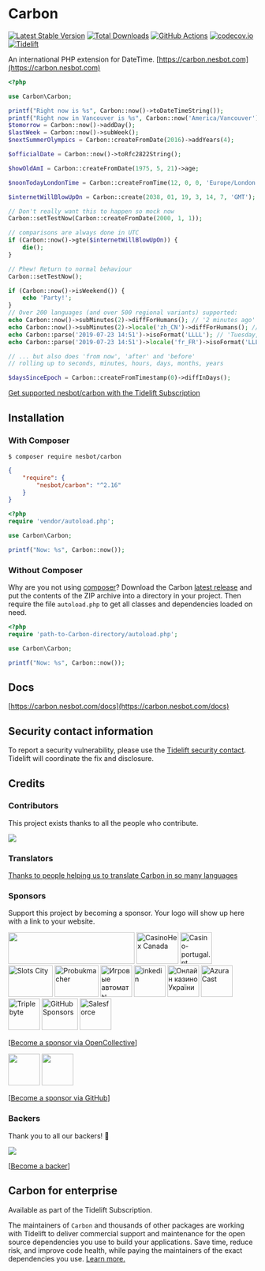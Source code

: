 # Carbon

[![Latest Stable Version](https://img.shields.io/packagist/v/nesbot/carbon.svg?style=flat-square)](https://packagist.org/packages/nesbot/carbon)
[![Total Downloads](https://img.shields.io/packagist/dt/nesbot/carbon.svg?style=flat-square)](https://packagist.org/packages/nesbot/carbon)
[![GitHub Actions](https://img.shields.io/endpoint.svg?url=https%3A%2F%2Factions-badge.atrox.dev%2Fbriannesbitt%2FCarbon%2Fbadge&style=flat-square&label=Build&logo=none)](https://github.com/briannesbitt/Carbon/actions)
[![codecov.io](https://img.shields.io/codecov/c/github/briannesbitt/Carbon.svg?style=flat-square)](https://codecov.io/github/briannesbitt/Carbon?branch=master)
[![Tidelift](https://tidelift.com/badges/github/briannesbitt/Carbon)](https://tidelift.com/subscription/pkg/packagist-nesbot-carbon?utm_source=packagist-nesbot-carbon&utm_medium=referral&utm_campaign=readme)

An international PHP extension for DateTime. [https://carbon.nesbot.com](https://carbon.nesbot.com)

```php
<?php

use Carbon\Carbon;

printf("Right now is %s", Carbon::now()->toDateTimeString());
printf("Right now in Vancouver is %s", Carbon::now('America/Vancouver'));  //implicit __toString()
$tomorrow = Carbon::now()->addDay();
$lastWeek = Carbon::now()->subWeek();
$nextSummerOlympics = Carbon::createFromDate(2016)->addYears(4);

$officialDate = Carbon::now()->toRfc2822String();

$howOldAmI = Carbon::createFromDate(1975, 5, 21)->age;

$noonTodayLondonTime = Carbon::createFromTime(12, 0, 0, 'Europe/London');

$internetWillBlowUpOn = Carbon::create(2038, 01, 19, 3, 14, 7, 'GMT');

// Don't really want this to happen so mock now
Carbon::setTestNow(Carbon::createFromDate(2000, 1, 1));

// comparisons are always done in UTC
if (Carbon::now()->gte($internetWillBlowUpOn)) {
    die();
}

// Phew! Return to normal behaviour
Carbon::setTestNow();

if (Carbon::now()->isWeekend()) {
    echo 'Party!';
}
// Over 200 languages (and over 500 regional variants) supported:
echo Carbon::now()->subMinutes(2)->diffForHumans(); // '2 minutes ago'
echo Carbon::now()->subMinutes(2)->locale('zh_CN')->diffForHumans(); // '2分钟前'
echo Carbon::parse('2019-07-23 14:51')->isoFormat('LLLL'); // 'Tuesday, July 23, 2019 2:51 PM'
echo Carbon::parse('2019-07-23 14:51')->locale('fr_FR')->isoFormat('LLLL'); // 'mardi 23 juillet 2019 14:51'

// ... but also does 'from now', 'after' and 'before'
// rolling up to seconds, minutes, hours, days, months, years

$daysSinceEpoch = Carbon::createFromTimestamp(0)->diffInDays();
```

[Get supported nesbot/carbon with the Tidelift Subscription](https://tidelift.com/subscription/pkg/packagist-nesbot-carbon?utm_source=packagist-nesbot-carbon&utm_medium=referral&utm_campaign=readme)

## Installation

### With Composer

```
$ composer require nesbot/carbon
```

```json
{
    "require": {
        "nesbot/carbon": "^2.16"
    }
}
```

```php
<?php
require 'vendor/autoload.php';

use Carbon\Carbon;

printf("Now: %s", Carbon::now());
```

### Without Composer

Why are you not using [composer](https://getcomposer.org/)? Download the
Carbon [latest release](https://github.com/briannesbitt/Carbon/releases) and put the contents of the ZIP archive into a
directory in your project. Then require the file `autoload.php` to get all classes and dependencies loaded on need.

```php
<?php
require 'path-to-Carbon-directory/autoload.php';

use Carbon\Carbon;

printf("Now: %s", Carbon::now());
```

## Docs

[https://carbon.nesbot.com/docs](https://carbon.nesbot.com/docs)

## Security contact information

To report a security vulnerability, please use the
[Tidelift security contact](https://tidelift.com/security).
Tidelift will coordinate the fix and disclosure.

## Credits

### Contributors

This project exists thanks to all the people who contribute.

<a href="https://github.com/briannesbitt/Carbon/graphs/contributors" target="_blank"><img src="https://opencollective.com/Carbon/contributors.svg?width=890&button=false" /></a>

### Translators

[Thanks to people helping us to translate Carbon in so many languages](https://carbon.nesbot.com/contribute/translators/)

### Sponsors

Support this project by becoming a sponsor. Your logo will show up here with a link to your website.

<a href="https://tidelift.com/subscription/pkg/packagist-nesbot-carbon?utm_source=packagist-nesbot-carbon&utm_medium=referral&utm_campaign=readme" target="_blank"><img src="https://carbon.nesbot.com/tidelift-brand.png" width="256" height="64"></a><!-- <open-collective-sponsors> -->
<a title="#1 Guide To Online Gambling In Canada" href="https://casinohex.org/canada/?utm_source=opencollective&amp;utm_medium=github&amp;utm_campaign=Carbon" target="_blank" rel="sponsored"><img alt="CasinoHex Canada" src="https://opencollective-production.s3.us-west-1.amazonaws.com/79fdbcc0-a997-11eb-abbc-25e48b63c6dc.jpg" width="85" height="64"></a>
<a title="Casino-portugal.pt" href="https://casino-portugal.pt/?utm_source=opencollective&amp;utm_medium=github&amp;utm_campaign=Carbon" target="_blank" rel="sponsored"><img alt="Casino-portugal.pt" src="https://logo.clearbit.com/casino-portugal.pt" width="64" height="64"></a>
<a title="Slots City® ➢ Лучшее лицензионно казино онлайн и оффлайн на гривны в Украине. 【 Более1500 игровых автоматов и слотов】✅ Официально и Безопасно" href="https://slotscity.ua/?utm_source=opencollective&amp;utm_medium=github&amp;utm_campaign=Carbon" target="_blank" rel="sponsored"><img alt="Slots City" src="https://opencollective-production.s3.us-west-1.amazonaws.com/d7e298c0-7abe-11ed-8553-230872f5e54d.png" width="90" height="64"></a>
<a title="Znajdź najlepsze zakłady bukmacherskie w Polsce w 2023 roku. Probukmacher.pl to Twoje kompendium wiedzy na temat bukmacherów!" href="https://www.probukmacher.pl?utm_source=opencollective&amp;utm_medium=github&amp;utm_campaign=Carbon" target="_blank" rel="sponsored"><img alt="Probukmacher" src="https://opencollective-production.s3.us-west-1.amazonaws.com/account-avatar/caf50271-4560-4ffe-a434-ea15239168db/Screenshot_1.png" width="89" height="64"></a>
<a title="Gives a fun for our users" href="https://slotoking.ua?utm_source=opencollective&amp;utm_medium=github&amp;utm_campaign=Carbon" target="_blank" rel="sponsored"><img alt="Игровые автоматы" src="https://opencollective-production.s3.us-west-1.amazonaws.com/account-avatar/94601d07-3205-4c60-9c2d-9b8194dbefb7/skg-blue.png" width="64" height="64"></a>
<a title="inkedin" href="https://inkedin.com?utm_source=opencollective&amp;utm_medium=github&amp;utm_campaign=Carbon" target="_blank" rel="sponsored"><img alt="inkedin" src="https://logo.clearbit.com/inkedin.com" width="64" height="64"></a>
<a title="Актуальний та повносправний рейтинг онлайн казино України, ґрунтований на відгуках реальних гравців." href="https://uk.onlinecasino.kyiv.ua/?utm_source=opencollective&amp;utm_medium=github&amp;utm_campaign=Carbon" target="_blank" rel="sponsored"><img alt="Онлайн казино України" src="https://opencollective-production.s3.us-west-1.amazonaws.com/c0b4b090-eef8-11ec-9cb7-0527a205b226.png" width="64" height="64"></a>
<a title="A self-hosted web radio management suite, including turnkey installer tools and an easy-to-use web app to manage your stations. " href="https://azuracast.com?utm_source=opencollective&amp;utm_medium=github&amp;utm_campaign=Carbon" target="_blank" rel="sponsored"><img alt="AzuraCast" src="https://opencollective-production.s3.us-west-1.amazonaws.com/3c12ea10-cdfb-11eb-9cf4-3760b386b76d.png" width="64" height="64"></a>
<a title="Triplebyte is the first software engineering job platform that is on the developer&#039;s side. Take our coding quiz!" href="https://triplebyte.com/os/opencollective?utm_source=opencollective&amp;utm_medium=github&amp;utm_campaign=Carbon" target="_blank" rel="sponsored"><img alt="Triplebyte" src="https://opencollective-production.s3.us-west-1.amazonaws.com/43e4f9d0-30cd-11ea-9c6b-e1142996e8b2.png" width="64" height="64"></a>
<a title="Connect your Collective to GitHub Sponsors: https://docs.opencollective.com/help/collectives/github-sponsors" href="https://github.com/sponsors/?utm_source=opencollective&amp;utm_medium=github&amp;utm_campaign=Carbon" target="_blank" rel="sponsored"><img alt="GitHub Sponsors" src="https://opencollective-production.s3.us-west-1.amazonaws.com/87b1d240-f617-11ea-9960-fd7e8ab20fe4.png" width="73" height="64"></a>
<a title="Salesforce" href="https://engineering.salesforce.com?utm_source=opencollective&amp;utm_medium=github&amp;utm_campaign=Carbon" target="_blank" rel="sponsored"><img alt="Salesforce" src="https://opencollective-production.s3.us-west-1.amazonaws.com/24d34880-df8d-11e9-949c-6bc2037b6bd5.png" width="64" height="64"></a>
<!-- </open-collective-sponsors> -->

[[Become a sponsor via OpenCollective](https://opencollective.com/Carbon#sponsor)]

<a href="https://github.com/taylorotwell" target="_blank"><img src="https://avatars.githubusercontent.com/u/463230?s=128&v=4" width="64" height="64"></a>
<a href="https://github.com/usefathom" target="_blank"><img src="https://avatars.githubusercontent.com/u/38684088?s=128&v=4" width="64" height="64"></a>

[[Become a sponsor via GitHub](https://github.com/sponsors/kylekatarnls)]

### Backers

Thank you to all our backers! 🙏

<a href="https://opencollective.com/Carbon#backers" target="_blank"><img src="https://opencollective.com/Carbon/backers.svg?width=890&version=2023-06-08-07-12"></a>

[[Become a backer](https://opencollective.com/Carbon#backer)]

## Carbon for enterprise

Available as part of the Tidelift Subscription.

The maintainers of ``Carbon`` and thousands of other packages are working with Tidelift to deliver commercial support
and maintenance for the open source dependencies you use to build your applications. Save time, reduce risk, and improve
code health, while paying the maintainers of the exact dependencies you
use. [Learn more.](https://tidelift.com/subscription/pkg/packagist-nesbot-carbon?utm_source=packagist-nesbot-carbon&utm_medium=referral&utm_campaign=enterprise&utm_term=repo)
